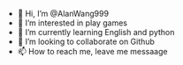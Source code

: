 - 👋 Hi, I’m @AlanWang999
- 👀 I’m interested in play games
- 🌱 I’m currently learning English and python
- 💞️ I’m looking to collaborate on Github
- 📫 How to reach me, leave me messaage

<!---
AlanWang999/AlanWang999 is a ✨ special ✨ repository because its `README.md` (this file) appears on your GitHub profile.
You can click the Preview link to take a look at your changes.
--->
